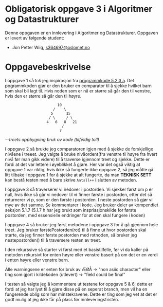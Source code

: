 # Obligatorisk oppgave 3 i Algoritmer og Datastrukturer

Denne oppgaven er en innlevering i Algoritmer og Datastrukturer. 
Oppgaven er levert av følgende student:
* Jon Petter Wiig, s364697@oslomet.no


# Oppgavebeskrivelse

I oppgave 1 så tok jeg inspirasjon fra [programmkode 5.2.3 a](https://www.cs.hioa.no/~ulfu/appolonius/kap5/2/kap52.html#5.2.3). Det pogrammkoden gjør er den bruker en comparator til å sjekke hvilket barn som skal bli lagt til. Hvis noden som er nå er større så går den til venstre, hvis den er større så går den til høyre. 

                            10
                          /    \
                         5      15 
                        / \     / \
                       4   6   8   21
                              /
                             7  
*--treets oppbygning bruk av kode (tilfeldig tall)*

I oppgave 2 så brukte jeg comparatoren igjen med å sjekke de forskjellige nivåene i treeet. Jeg valgte å bruke nivåordent(fra venstre til høyre fra hvert nivå før man gikk videre) til å traverse igjennom treet og sjekke. Dette er fordi at det var lettere i øyeblikket å gjøre. Her var det også viktig at oppgave 1 var riktig, hvis ikke så fungerte ikke oppgave 2, så jeg måtte gå litt tilbake i oppgave 1 for  å sjekke at alt fungerte, da man **TEKNISK SETT** kan bestå testen med å bare skrive  `Antall++` i slutten av metoden.

I oppgave 3 så traverserer vi nedover i postorden. Vi sjekker først om p er null, hvis ikke så går vi nedover til vi finner første i postorden, etter det så returnerer vi p, som er den første i postorden. I neste postorden så gjør vi mye av det samme. Se kommentarer i kode. Jeg bruker deler av kompendiet seksjon 5.1.7 (5.1.7 h har jeg brukt som inspriasjonskilde for første postorden, med essensielle endringer for at den skal fungere i koden)

I oppgave 4 så bruker jeg først metodene i oppgave 3 for å gå gjennom hele treet. Jeg bruker førstePostorden(rot) til å finne ut hvor postorden skal starte, da jeg finner første postorden med rotnoden, så bruker jeg nestepostorden() til å traversere resten av treet. 

I den rekurssive så starter vi først med et basistilfelle, før vi da kaller på metoden rekursivt for enten høyre eller venstre basert på om det er en verdi i enten høyre eller venstre barn. 

Alle warningsene er enten for bruk av ÆØÅ -> "non asiic character"
eller ting som gjort i kildekoden (utlevert) -> "field could be final"

I testen så valgte jeg å kommentere ut testene for oppgave 5 & 6, dette er fordi at jeg har lyst til å gjøre disse på en seperat branch, men vil ha en fungerende oblig som har minstekravene. Dette er ting som jeg vet at det er godt mulig at jeg ikke får på plass før innleveringsfristen. 